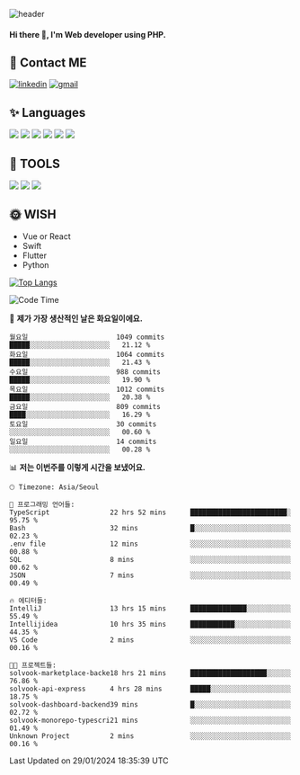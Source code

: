 ![header](https://capsule-render.vercel.app/api?type=waving&color=auto&height=300&section=header&text=Elin&fontSize=90&animation=twinkling)

#### Hi there 👋, I'm <b>Web developer</b> using PHP. ####

<!--
- 🔭 I’m currently working on Uniwill
- 🌱 I’m currently learning Vue or React or Python.
-->

<!---#### I am PHP developer --->

## 💌 Contact ME ###
[<img src='https://img.shields.io/badge/-EunjiKo-%230A66C2?style=flat-square&logo=LinkedIn&logoColor=white' alt='linkedin'>](https://www.linkedin.com/in/https://www.linkedin.com/in/eunji-ko-00a907164//)  [<img src='https://img.shields.io/badge/-einee214%40gmail.com-%23EA4335?style=flat-square&logo=Gmail&logoColor=white' alt='gmail'>](einee214@gmail.com)  


## ✨ Languages
<img src='https://img.shields.io/badge/-PHP-%23777BB4?style=for-the-badge&logo=PHP&logoColor=white'> <img src='https://img.shields.io/badge/-Laravel-%23FF2D20?style=for-the-badge&logo=Laravel&logoColor=white'> <img src='https://img.shields.io/badge/Jquery-%230769AD?style=for-the-badge&logo=Jquery&logoColor=white'> <img src='https://img.shields.io/badge/CSS3-%231572B6?style=for-the-badge&logo=CSS3&logoColor=white'> <img src='https://img.shields.io/badge/Bootstrap-%237952B3?style=for-the-badge&logo=Bootstrap&logoColor=white' > <img src='https://img.shields.io/badge/MySQL-%234479A1?style=for-the-badge&logo=MySQL&logoColor=white' >

## 🌷 TOOLS
<img src='https://img.shields.io/badge/PHPSTORM-%23000000?style=for-the-badge&logo=PhpStorm&logoColor=white' > <img src='https://img.shields.io/badge/GitLab-%23FCA121?style=for-the-badge&logo=GitLab&logoColor=white' > <img src='https://img.shields.io/badge/GitHub-%23181717?style=for-the-badge&logo=GitHub&logoColor=white'>


## 🌞 WISH
- Vue or React
- Swift
- Flutter
- Python


[![Top Langs](https://github-readme-stats.vercel.app/api/top-langs/?username=ein214&layout=compact)](https://github.com/anuraghazra/github-readme-stats)

<!--START_SECTION:waka-->
![Code Time](http://img.shields.io/badge/Code%20Time-3%2C215%20hrs%2014%20mins-blue)

📅 **제가 가장 생산적인 날은 화요일이에요.** 

```text
월요일                      1049 commits        █████░░░░░░░░░░░░░░░░░░░░   21.12 % 
화요일                      1064 commits        █████░░░░░░░░░░░░░░░░░░░░   21.43 % 
수요일                      988 commits         █████░░░░░░░░░░░░░░░░░░░░   19.90 % 
목요일                      1012 commits        █████░░░░░░░░░░░░░░░░░░░░   20.38 % 
금요일                      809 commits         ████░░░░░░░░░░░░░░░░░░░░░   16.29 % 
토요일                      30 commits          ░░░░░░░░░░░░░░░░░░░░░░░░░   00.60 % 
일요일                      14 commits          ░░░░░░░░░░░░░░░░░░░░░░░░░   00.28 % 
```


📊 **저는 이번주를 이렇게 시간을 보냈어요.** 

```text
🕑︎ Timezone: Asia/Seoul

💬 프로그래밍 언어들: 
TypeScript               22 hrs 52 mins      ████████████████████████░   95.75 % 
Bash                     32 mins             █░░░░░░░░░░░░░░░░░░░░░░░░   02.23 % 
.env file                12 mins             ░░░░░░░░░░░░░░░░░░░░░░░░░   00.88 % 
SQL                      8 mins              ░░░░░░░░░░░░░░░░░░░░░░░░░   00.62 % 
JSON                     7 mins              ░░░░░░░░░░░░░░░░░░░░░░░░░   00.49 % 

🔥 에디터들: 
IntelliJ                 13 hrs 15 mins      ██████████████░░░░░░░░░░░   55.49 % 
Intellijidea             10 hrs 35 mins      ███████████░░░░░░░░░░░░░░   44.35 % 
VS Code                  2 mins              ░░░░░░░░░░░░░░░░░░░░░░░░░   00.16 % 

🐱‍💻 프로젝트들: 
solvook-marketplace-backe18 hrs 21 mins      ███████████████████░░░░░░   76.86 % 
solvook-api-express      4 hrs 28 mins       █████░░░░░░░░░░░░░░░░░░░░   18.75 % 
solvook-dashboard-backend39 mins             █░░░░░░░░░░░░░░░░░░░░░░░░   02.72 % 
solvook-monorepo-typescri21 mins             ░░░░░░░░░░░░░░░░░░░░░░░░░   01.49 % 
Unknown Project          2 mins              ░░░░░░░░░░░░░░░░░░░░░░░░░   00.16 % 
```


 Last Updated on 29/01/2024 18:35:39 UTC
<!--END_SECTION:waka-->

<!---![GitHub stats](https://github-readme-stats.vercel.app/api?username=ein214&show_icons=true&theme=dracula)  --->



